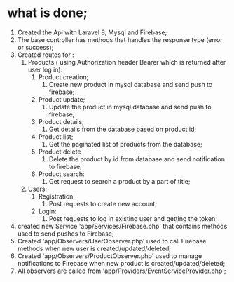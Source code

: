 # what is done;
1. Created the Api with Laravel 8, Mysql and Firebase;
2. The base controller has methods that handles the response type (error or success);
3. Created routes for :
   1. Products ( using Authorization header Bearer which is returned after user log in):
      1. Product creation;
         1. Create new product in mysql database and send push to firebase;
      2. Product update;
         1. Update the product in mysql database and send push to firebase;
      3. Product details;
         1. Get details from the database based on product id;
      4. Product list;
         1. Get the paginated list of products from the database;
      5. Product delete
         1. Delete the product by id from database and send notification to firebase;
      6. Product search:
         1. Get request to search a product by a part of title;
   2. Users:
      1. Registration:
         1. Post requests to create new account;
      2. Login: 
         1. Post requests to log in existing user and getting the token;
4. created new Service 'app/Services/Firebase.php' that contains methods used to send pushes to Firebase;
5. Created 'app/Observers/UserObserver.php' used to call Firebase methods when new user is created/updated/deleted;
6. Created 'app/Observers/ProductObserver.php' used to manage notifications to Firebase when new product is created/updated/deleted;
7. All observers are called from 'app/Providers/EventServiceProvider.php';
